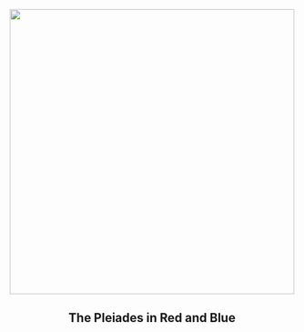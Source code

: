 
<p align="center"><img src="https://apod.nasa.gov/apod/image/2507/Pleiades_Kayali_1080.jpg" width="500" height="500"></p>
<h2 align="center"> The Pleiades in Red and Blue </h2>
